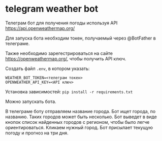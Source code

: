 # telegram weather bot

Телеграм бот для получения погоды используя API https://api.openweathermap.org/

Для запуска бота необходим токен, получаемый через @BotFather в телеграме.

Также необходимо зарегестрироваться на сайте https://openweathermap.org/, чтобы получить API ключ.

Создать файл `.env`, в котором указать:

```
WEATHER_BOT_TOKEN=<телеграм токен>
OPENWEATHER_API_KEY=<API ключ>
```

Установка зависимостей:
`pip install -r requirements.txt`

Можно запускать бота.

В телеграме боту отправляем название города. Бот ищет города, по названию. Таких городов может быть несколько. Бот выведет в виде кнопок список найденных городов с регионом, чтобы было легче ориентироваться. Кликаем нужный город. Бот присылает текущую погоду и прогноз на три дня.
